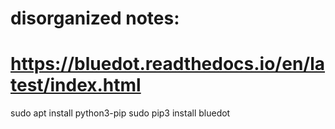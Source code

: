 # disorganized notes:
# https://bluedot.readthedocs.io/en/latest/index.html
sudo apt install python3-pip
sudo pip3 install bluedot

